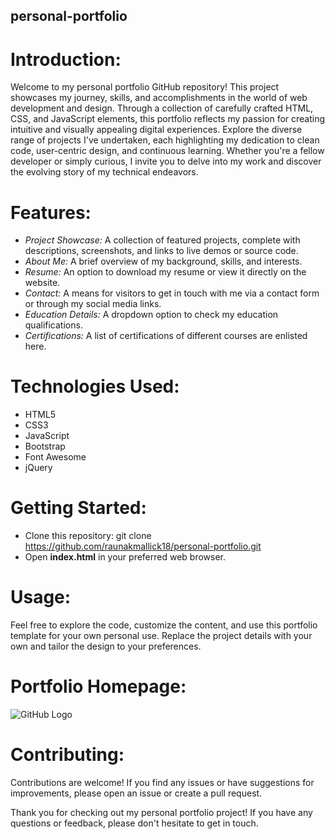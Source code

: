 ## personal-portfolio

# Introduction:
Welcome to my personal portfolio GitHub repository! This project showcases my journey, skills, and accomplishments in the world of web development and design. Through a collection of carefully crafted HTML, CSS, and JavaScript elements, this portfolio reflects my passion for creating intuitive and visually appealing digital experiences. Explore the diverse range of projects I've undertaken, each highlighting my dedication to clean code, user-centric design, and continuous learning. Whether you're a fellow developer or simply curious, I invite you to delve into my work and discover the evolving story of my technical endeavors.

# Features:
  - *Project Showcase:* A collection of featured projects, complete with descriptions, screenshots, and links to live demos or source code.
  - *About Me:* A brief overview of my background, skills, and interests.
  - *Resume:* An option to download my resume or view it directly on the website.
  - *Contact:* A means for visitors to get in touch with me via a contact form or through my social media links.
  - *Education Details:* A dropdown option to check my education qualifications.
  - *Certifications:* A list of certifications of different courses are enlisted here.

# Technologies Used:
  + HTML5
  + CSS3
  + JavaScript
  + Bootstrap
  + Font Awesome
  + jQuery

# Getting Started:
  * Clone this repository: git clone https://github.com/raunakmallick18/personal-portfolio.git
  * Open **index.html** in your preferred web browser.

# Usage:
Feel free to explore the code, customize the content, and use this portfolio template for your own personal use. Replace the project details with your own and tailor the design to your preferences.

# Portfolio Homepage:
![GitHub Logo](https://github.com/YOUR_USERNAME/YOUR_REPO_NAME/raw/main/path/to/your/image.png)


# Contributing:
Contributions are welcome! If you find any issues or have suggestions for improvements, please open an issue or create a pull request.

Thank you for checking out my personal portfolio project! If you have any questions or feedback, please don't hesitate to get in touch.
